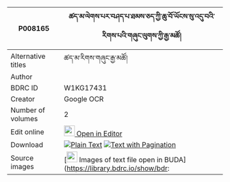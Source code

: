 |P008165|ཚད་མ་ལེགས་པར་བཤད་པ་ཐམས་ཅད་ཀྱི་ཆུ་བོ་ཡོངས་སུ་འདུ་བའི་རིགས་པའི་གཞུང་ལུགས་ཀྱི་རྒྱ་མཚོ། 
| --- | --- 
|Alternative titles  |ཚད་མ་རིགས་གཞུང་རྒྱ་མཚོ།
|Author | 
|BDRC ID | W1KG17431
|Creator | Google OCR
|Number of volumes | 2
|Edit online | [<img width="25" src="https://img.icons8.com/color/25/000000/edit-property.png"> Open in Editor](http://editor.openpecha.org/P008165)
|Download | [![](https://img.icons8.com/color/20/000000/txt.png)Plain Text](https://github.com/Openpecha/P008165/releases/download/v02/P008165_base.zip)   [![](https://img.icons8.com/color/20/000000/txt.png)Text with Pagination](https://github.com/Openpecha/P008165/releases/download/v02/P008165_hfml.zip)
|Source images | [<img width="25" src="https://library.bdrc.io/icons/BUDA-small.svg"> Images of text file open in BUDA](https://library.bdrc.io/show/bdr:|BDRC ID | W1KG17431)